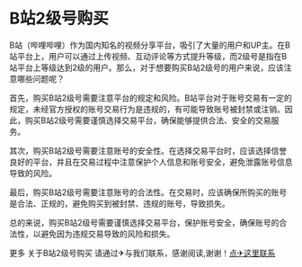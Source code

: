 # B站2级号购买

B站（哔哩哔哩）作为国内知名的视频分享平台，吸引了大量的用户和UP主。在B站平台上，用户可以通过上传视频、互动评论等方式提升等级，而2级号是指在B站平台上等级达到2级的用户。那么，对于想要购买B站2级号的用户来说，应该注意哪些问题呢？

首先，购买B站2级号需要注意平台的规定和风险。B站平台对于账号交易有一定的规定，未经官方授权的账号交易行为是违规的，有可能导致账号被封禁或注销。因此，购买B站2级号需要谨慎选择交易平台，确保能够提供合法、安全的交易服务。

其次，购买B站2级号需要注意账号的安全性。在选择交易平台时，应该选择信誉良好的平台，并且在交易过程中注意保护个人信息和账号安全，避免泄露账号信息导致的风险。

最后，购买B站2级号需要注意账号的合法性。在交易时，应该确保所购买的账号是合法、正规的，避免购买到被封禁、违规的账号，导致损失。

总的来说，购买B站2级号需要谨慎选择交易平台，保护账号安全，确保账号的合法性，以避免因为违规交易导致的风险和损失。

更多 关于B站2级号购买 请通过✈与我们联系，感谢阅读,谢谢！[点✈这里联系](https://t.me/sjlmbot)